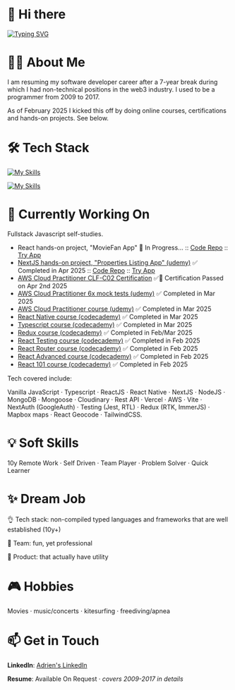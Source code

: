 # 👋 Hi there

[![Typing SVG](https://readme-typing-svg.demolab.com?font=Fira+Code&size=35&pause=1000&width=435&lines=Hello%2C+it's+Adrien;Fullstack+Developer)](https://git.io/typing-svg)

# 🙋‍♂️ About Me

I am resuming my software developer career after a 7-year break during which I had non-technical positions in the web3 industry. I used to be a programmer from 2009 to 2017.

As of February 2025 I kicked this off by doing online courses, certifications and hands-on projects. See below.

# 🛠️ Tech Stack

[![My Skills](https://skillicons.dev/icons?i=html,css,sass,js,ts,react,nextjs,redux,tailwind,jquery,nodejs,visualstudio,vscode)](https://skillicons.dev)

[![My Skills](https://skillicons.dev/icons?i=mongodb,mysql,aws,git,github,powershell,java,bitbucket,notion,stackoverflow,figma)](https://skillicons.dev)

# 🚀 Currently Working On

Fullstack Javascript self-studies.

- React hands-on project, "MovieFan App" 🚧 In Progress... :: [Code Repo](https://github.com/0xadri/mini-app/tree/main/mini-app) :: [Try App](http://movie-fan-app.s3-website.eu-north-1.amazonaws.com/)
- [NextJS hands-on project, "Properties Listing App" (udemy)](https://www.udemy.com/course/nextjs-from-scratch/) ✅ Completed in Apr 2025 :: [Code Repo](https://github.com/0xadri/propertypulse) :: [Try App](https://propertypulse-l648ru5yl-adris-projects-12737042.vercel.app/)
- [AWS Cloud Practitioner CLF-C02 Certification](https://aws.amazon.com/certification/certified-cloud-practitioner/) ✅📜 Certification Passed on Apr 2nd 2025
- [AWS Cloud Practitioner 6x mock tests (udemy)](https://www.udemy.com/course/practice-exams-aws-certified-cloud-practitioner/)  ✅ Completed in Mar 2025
- [AWS Cloud Practitioner course (udemy)](https://www.udemy.com/course/aws-certified-cloud-practitioner-new/) ✅ Completed in Mar 2025
- [React Native course (codecademy)](https://www.codecademy.com/learn/learn-react-native) ✅ Completed in Mar 2025
- [Typescript course (codecademy)](https://www.codecademy.com/enrolled/courses/learn-typescript) ✅ Completed in Mar 2025
- [Redux course (codecademy)](https://www.codecademy.com/learn/learn-redux) ✅ Completed in Feb/Mar 2025
- [React Testing course (codecademy)](https://www.codecademy.com/learn/learn-react-testing) ✅ Completed in Feb 2025
- [React Router course (codecademy)](https://www.codecademy.com/learn/learn-react-router) ✅ Completed in Feb 2025
- [React Advanced course (codecademy)](https://www.codecademy.com/learn/learn-advanced-react) ✅ Completed in Feb 2025
- [React 101 course (codecademy)](https://www.codecademy.com/learn/react-101) ✅ Completed in Feb 2025

Tech covered include: 

Vanilla JavaScript · Typescript · ReactJS · React Native · NextJS · NodeJS · MongoDB · Mongoose · Cloudinary · Rest API · Vercel · AWS · Vite · NextAuth (GoogleAuth) · Testing (Jest, RTL) · Redux (RTK, ImmerJS) · Mapbox maps · React Geocode · TailwindCSS.

# 💡 **Soft Skills**

10y Remote Work · Self Driven · Team Player · Problem Solver · Quick Learner

# ✨ Dream Job

👌 Tech stack: non-compiled typed languages and frameworks that are well established (10y+)

👥 Team: fun, yet professional

📱 Product: that actually have utility

# 🎮 Hobbies 

Movies · music/concerts · kitesurfing · freediving/apnea

# 📫 Get in Touch

**LinkedIn**: [Adrien's LinkedIn](https://www.linkedin.com/in/adrienbe/)

**Resume**: Available On Request · *covers 2009-2017 in details*
